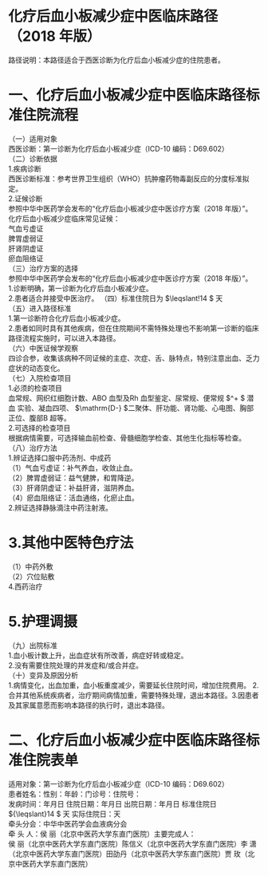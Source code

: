 # 化疗后血小板减少症中医临床路径 （2018 年版）  
路径说明：本路径适合于西医诊断为化疗后血小板减少症的住院患者。  
# 一、化疗后血小板减少症中医临床路径标准住院流程  
（一）适用对象  
西医诊断：第一诊断为化疗后血小板减少症（ICD-10 编码：D69.602）  
（二）诊断依据  
1.疾病诊断  
西医诊断标准：参考世界卫生组织（WHO）抗肿瘤药物毒副反应的分度标准拟定。  
2.证候诊断  
参照中华中医药学会发布的“化疗后血小板减少症中医诊疗方案（2018 年版）”。  
化疗后血小板减少症临床常见证候：  
气血亏虚证  
脾胃虚弱证  
肝肾阴虚证  
瘀血阻络证  
（三）治疗方案的选择  
参照中华中医药学会发布的“化疗后血小板减少症中医诊疗方案（2018 年版）”。  
1.诊断明确，第一诊断为化疗后血小板减少症。  
2.患者适合并接受中医治疗。 （四）标准住院日为 $\leqslant\!14 $ 天  
（五）进入路径标准  
1.第一诊断符合化疗后血小板减少症。  
2.患者如同时具有其他疾病，但在住院期间不需特殊处理也不影响第一诊断的临床路径流程实施时，可以进入本路径。  
（六）中医证候学观察  
四诊合参，收集该病种不同证候的主症、次症、舌、脉特点，特别注意出血、乏力症状的动态变化。  
（七）入院检查项目  
1.必须的检查项目  
血常规、网织红细胞计数、ABO 血型及Rh 血型鉴定、尿常规、便常规 $^+ $ 潜血 实验、凝血四项、 $\mathrm{D-} $二聚体、肝功能、肾功能、心电图、胸部正位、腹部B 超等。  
2.可选择的检查项目  
根据病情需要，可选择输血前检查、骨髓细胞学检查、其他生化指标等检查。  
（八）治疗方法  
1.辨证选择口服中药汤剂、中成药  
（1）气血亏虚证：补气养血，收敛止血。  
（2）脾胃虚弱证：益气健脾，和胃降逆。  
（3）肝肾阴虚证：补益肝肾，滋阴养血。  
（4）瘀血阻络证：活血通络，化瘀止血。  
2.辨证选择静脉滴注中药注射液。  
# 3.其他中医特色疗法  
（1）中药外敷  
（2）穴位贴敷  
4.西药治疗  
# 5.护理调摄  
（九）出院标准  
1.血小板计数上升，出血症状有所改善，病症好转或稳定。  
2.没有需要住院处理的并发症和/或合并症。  
（十）变异及原因分析  
1.病情变化，出血加重，血小板重度减少，需要延长住院时间，增加住院费用。 2.合并其他系统疾病者，治疗期间病情加重，需要特殊处理，退出本路径。3.因患者及其家属意愿而影响本路径的执行时，退出本路径。  
# 二、化疗后血小板减少症中医临床路径标准住院表单  
适用对象：第一诊断为化疗后血小板减少症（ICD-10 编码：D69.602）  
患者姓名：性别：年龄：门诊号：住院号：  
发病时间：年月日  住院日期：年月日 出院日期：年月日 标准住院日 ${\leqslant}14 $ 天              实际住院日：天  
牵头分会：中华中医药学会血液病分会  
牵 头 人：侯  丽（北京中医药大学东直门医院）主要完成人：  
侯  丽（北京中医药大学东直门医院）陈信义（北京中医药大学东直门医院）李  潇（北京中医药大学东直门医院）田劭丹（北京中医药大学东直门医院）贾  玫（北京中医药大学东直门医院）  